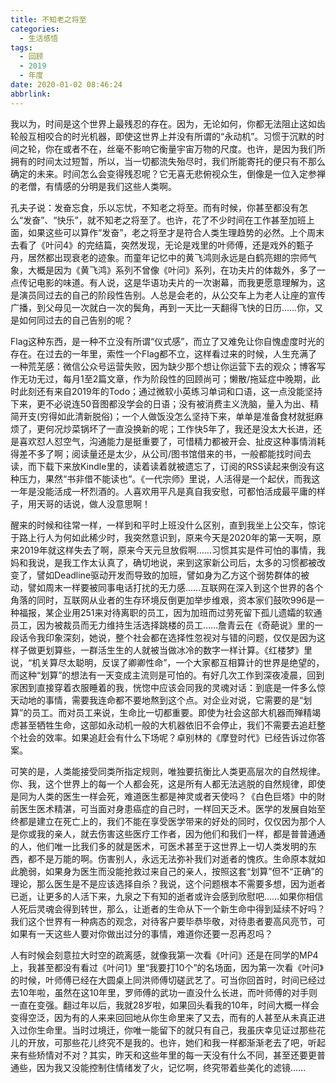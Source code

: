 ```yaml
---
title: 不知老之将至
categories:
  - 生活感悟
tags:
  - 回顾
  - 2019
  - 年度
date: 2020-01-02 08:46:24
abbrlink:
---
```

我以为，时间是这个世界上最残忍的存在。因为，无论如何，你都无法阻止这如齿轮般互相咬合的时光机器，即使这世界上并没有所谓的“永动机”。习惯于沉默的时间之轮，你在或者不在，丝毫不影响它衡量宇宙万物的尺度。也许，是因为我们所拥有的时间太过短暂，所以，当一切都流失殆尽时，我们所能寄托的便只有不那么确定的未来。时间怎么会变得残忍呢？它无喜无悲俯视众生，倒像是一位入定参禅的老僧，有情感的分明是我们这些人类啊。

孔夫子说：发奋忘食，乐以忘忧，不知老之将至。而有时候，你甚至都没有怎么“发奋”、“快乐”，就不知老之将至了。也许，花了不少时间在工作甚至加班上面，如果这些可以算作“发奋”，老之将至才是符合人类生理趋势的必然。上个周末去看了《叶问4》的完结篇，突然发现，无论是戏里的叶师傅，还是戏外的甄子丹，居然都出现衰老的迹象。而童年记忆中的黄飞鸿则永远是白鹤亮翅的宗师气象，大概是因为《黄飞鸿》系列不曾像《叶问》系列，在功夫片的体裁外，多了一点传记电影的味道。有人说，这是华语功夫片的一次谢幕，而我更愿意理解为，这是演员同过去的自己的阶段性告别。人总是会老的，从公交车上为老人让座的宣传广播，到父母见一次就白一次的鬓角，再到一天比一天翻得飞快的日历……你，又是如何同过去的自己告别的呢？

Flag这种东西，是一种不立没有所谓“仪式感”，而立了又难免让你自愧虚度时光的存在。在过去的一年里，索性一个Flag都不立，这样看过来的时候，人生充满了一种荒芜感：微信公众号运营失败，因为缺少那个想让你运营下去的观众；博客写作无功无过，每月1至2篇文章，作为阶段性的回顾尚可；懒散/拖延症中晚期，此时此刻还有来自2019年的Todo；通过微软小英练习单词和口语，这一点没能坚持下来，更不必说连50音图都没学会的日语；没有被消费主义洗脑，量入为出、精简开支(穷得如此清新脱俗)；一个人做饭没怎么坚持下来，单单是准备食材就挺麻烦了，更何况炒菜锅坏了一直没换新的呢；工作快5年了，我还是没太大长进，还是喜欢怼人怼空气，沟通能力是挺重要了，可惜精力都被开会、扯皮这种事情消耗得差不多了啊；阅读量还是太少，从公司/图书馆借来的书，一般都能找时间去读，而下载下来放Kindle里的，读着读着就被遗忘了，订阅的RSS读起来倒没有这种压力，果然“书非借不能读也”。《一代宗师》里说，人活得是一个起伏，而我这一年是没能活成一杯烈酒的。人喜欢用平凡是真自我安慰，可都怕活成最平庸的样子，用天哥的话说，做人没意思啊！

醒来的时候和往常一样，一样到和平时上班没什么区别，直到我坐上公交车，惊诧于路上行人为何如此稀少时，我突然意识到，原来今天是2020年的第一天啊，原来2019年就这样失去了啊，原来今天元旦放假啊……习惯其实是件可怕的事情，我妈和我说，是我工作太认真了，确切地说，来到这家新公司后，太多的习惯都被改变了，譬如Deadline驱动开发而导致的加班，譬如身为乙方这个弱势群体的被动，譬如周末一样要被同事电话打扰的无力感……互联网在深入到这个世界的各个角落的同时，互联网从业者的生存环境反倒更加举步维艰，资本家们鼓吹996是一种福报，某企业用251来对待离职的员工，因为加班而过劳死留下孤儿遗孀的软通员工，因为被裁员而无力维持生活选择跳楼的员工……詹青云在《奇葩说》里的一段话令我印象深刻，她说，整个社会都在选择性忽视对与错的问题，仅仅是因为这样子做更划算些，一群活生生的人就被当做冰冷的数字一样计算。《红楼梦》里说，“机关算尽太聪明，反误了卿卿性命”，一个大家都互相算计的世界是绝望的，而这种“划算”的想法有一天变成主流则是可怕的。有好几次工作到深夜凌晨，回到家困到直接穿着衣服睡着的我，恍惚中应该会同我的灵魂对话：到底是一件多么惊天动地的事情，需要我连命都不要地熬到这个点。对企业对说，它需要的是“划算”的员工。而对员工来说，生命比一切都重要。即使为社会这部大机器而殚精竭虑甚至牺牲生命，这部如永动机一般的大机器依旧不会停止，我们不需要去追赶整个社会的效率。如果追赶会有什么下场呢？卓别林的《摩登时代》已经告诉过你答案。

可笑的是，人类能接受同类所指定规则，唯独要抗衡比人类更高层次的自然规律。你、我，这个世界上的每一个人都会死，这是所有人都无法逃脱的自然规律，即使是同为人类的医生一样会死，难道医生都是神灵或者天使吗？《白色巨塔》中的財前医生医术精湛，可当面对身患癌症的自己时，一样回天乏术。医学的发展自始至终都是建立在死亡上的，我们不能在享受医学带来的好处的同时，仅仅因为那个人是你或我的亲人，就去伤害这些医疗工作者，因为他们和我们一样，都是普普通通的人，他们唯一比我们多的就是医术，可医术甚至于这世界上一切人类发明的东西，都不是万能的啊。伤害别人，永远无法弥补我们对逝者的愧疚。生命原本就如此脆弱，如果身为医生而没能抢救过来自己的亲人，按照这套“划算”但不“正确”的理论，那么医生是不是应该选择自杀？我说，这个问题根本不需要多想，因为逝者已逝，让更多的人活下来，九泉之下有知的逝者或许会感到欣慰吧……如果你相信人死后灵魂会得到转世，那么，让逝者的生命从下一个新生命中得到延续不好吗？我们这个世界有一种病态的观念，对待客户要毕恭毕敬，对待患者要高风亮节，可如果有一天这些人要对你做出过分的事情，难道你还要一忍再忍吗？

人有时候会刻意拉大时空的疏离感，就像我第一次看《叶问》还是在同学的MP4上，我甚至都没有看过《叶问1》里“我要打10个”的名场面，因为第一次看《叶问》的时候，叶师傅已经在大圆桌上同洪师傅切磋武艺了。可当你回首时，时间已经过去10年啦，虽然在这10年里，罗师傅的武功一直没什么长进，而叶师傅的对手则一直在变强。翻过年以后，我就28岁啦，如果回头看我的10年，时间大概一样会变得空泛，因为有的人来来回回地从你生命里来了又去，而有的人甚至从未真正进入过你生命里。当时过境迁，你唯一能留下的就只有自己，我虽庆幸见证过那些花儿的开放，可那些花儿终究不是我的。也许，她们和我一样都渐渐老去了吧，听起来有些矫情对不对？其实，昨天和这些年里的每一天没有什么不同，甚至还要更普通些，因为我又没能控制住情绪发了火，记忆啊，终究带着些美化的滤镜……

